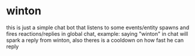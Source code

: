 # winton
this is just a simple chat bot that listens to some events/entity spawns and fires reactions/replies in global chat,
example: saying "winton" in chat will spark a reply from winton, also theres is a cooldown on how fast he can reply
